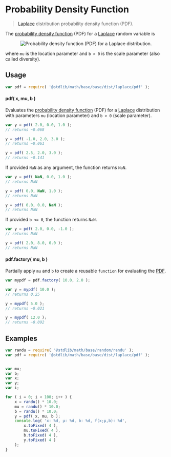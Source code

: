 Probability Density Function
===
> [Laplace][laplace] distribution probability density function (PDF).

<!-- <intro> -->

The [probability density function][pdf] (PDF) for a [Laplace][laplace] random variable is

<!-- <equation class="equation" label="eq:pdf_function" align="center" raw="f(x\mid\mu,b) = \frac{1}{2b} \exp \left( -\frac{|x-\mu|}{b} \right)" alt="Probability density function (PDF) for a Laplace distribution."> -->

<div class="equation" align="center" data-raw-text="f(x\mid\mu,b) = \frac{1}{2b} \exp \left( -\frac{|x-\mu|}{b} \right)" data-equation="eq:pdf_function">
	<img src="https://cdn.rawgit.com/distributions-io/laplace-pdf/884ff6dc5dfce1df5606c924ab9b15d7017e0212/docs/img/eqn.svg" alt="Probability density function (PDF) for a Laplace distribution.">
	<br>
</div>

<!-- </equation -->

where `mu` is the location parameter and `b > 0` is the scale parameter (also called diversity).

<!-- </intro> -->

<!-- <usage> -->

## Usage
``` javascript
var pdf = require( '@stdlib/math/base/base/dist/laplace/pdf' );
```

#### pdf( x, mu, b )

Evaluates the [probability density function][pdf] (PDF) for a [Laplace][laplace] distribution with parameters `mu` (location parameter) and `b > 0` (scale parameter).

``` javascript
var y = pdf( 2.0, 0.0, 1.0 );
// returns ~0.068

y = pdf( -1.0, 2.0, 3.0 );
// returns ~0.061

y = pdf( 2.5, 2.0, 3.0 );
// returns ~0.141
```

If provided `NaN` as any argument, the function returns `NaN`.

``` javascript
var y = pdf( NaN, 0.0, 1.0 );
// returns NaN

y = pdf( 0.0, NaN, 1.0 );
// returns NaN

y = pdf( 0.0, 0.0, NaN );
// returns NaN
```

If provided `b <= 0`, the function returns `NaN`.

``` javascript
var y = pdf( 2.0, 0.0, -1.0 );
// returns NaN

y = pdf( 2.0, 8.0, 0.0 );
// returns NaN
```

#### pdf.factory( mu, b )

Partially apply `mu` and `b` to create a reusable `function` for evaluating the [PDF][pdf].

``` javascript
var mypdf = pdf.factory( 10.0, 2.0 );

var y = mypdf( 10.0 );
// returns 0.25

y = mypdf( 5.0 );
// returns ~0.021

y = mypdf( 12.0 );
// returns ~0.092
```

<!-- </usage> -->

<!-- <examples> -->

## Examples

``` javascript
var randu = require( '@stdlib/math/base/random/randu' );
var pdf = require( '@stdlib/math/base/base/dist/laplace/pdf' );


var mu;
var b;
var x;
var y;
var i;

for ( i = 0; i < 100; i++ ) {
	x = randu() * 10.0;
	mu = randu() * 10.0;
	b = randu() * 10.0;
	y = pdf( x, mu, b );
	console.log( 'x: %d, µ: %d, b: %d, f(x;µ,b): %d',
		x.toFixed( 4 ),
		mu.toFixed( 4 ),
		b.toFixed( 4 ),
		y.toFixed( 4 )
	);
}

```

<!-- </examples> -->


<!-- <links> -->

[laplace]: https://en.wikipedia.org/wiki/Laplace_distribution
[pdf]: https://en.wikipedia.org/wiki/Probability_density_function

<!-- </links> -->
